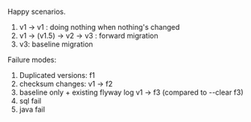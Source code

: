 Happy scenarios. 

1. v1 -> v1 : doing nothing when nothing's changed
2. v1 -> (v1.5) -> v2 -> v3 : forward migration
3. v3: baseline migration

Failure modes:
1. Duplicated versions: f1
2. checksum changes: v1 -> f2
3. baseline only + existing flyway log v1 -> f3 (compared to --clear f3)
4. sql fail
5. java fail